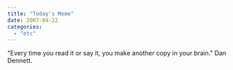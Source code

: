 ```yaml
---
title: "Today's Meme"
date: 2007-04-22
categories: 
  - "etc"
---
```


"Every time you read it or say it, you make another copy in your brain." Dan Dennett.
